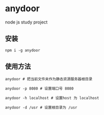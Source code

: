 # anydoor
node js study project

## 安装

```
npm i -g anydoor
```

## 使用方法

```
anydoor # 把当前文件夹作为静态资源服务器根目录

anydoor -p 8080 # 设置端口号 8080

anydoor -h localhost # 设置host 为 localhost

anydoor -d /usr # 设置根目录为 /usr

```


